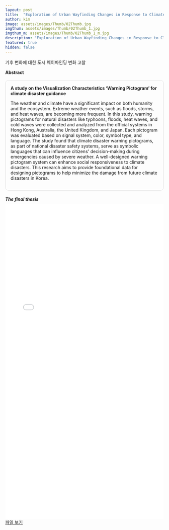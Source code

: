 ```yaml
---
layout: post
title:  "Exploration of Urban Wayfinding Changes in Response to Climate Change"
author: kim
image: assets/images/Thumb/02Thumb.jpg
imgthum: assets/images/Thumb/02Thumb_1.jpg
imgthum_m: assets/images/Thumb/02Thumb_1_m.jpg
description: "Exploration of Urban Wayfinding Changes in Response to Climate Change"
featured: true
hidden: false
---
```



기후 변화에 대한 도시 웨이파인딩 변화 고찰

<div class="row justify-content-between" style="">
    <div class="top_title">
        <b>Abstract</b>
    </div>
    <div class="col-md-12">
        <div style="margin-bottom:1rem;">
            <div style="border:1px solid #ddd; padding:1rem;margin:1rem 0;border-radius:10px;">
                <b>A study on the Visualization Characteristics ‘Warning Pictogram’ for climate disaster guidance</b>
                <p>The weather and climate have a significant impact on both humanity and the ecosystem. Extreme weather events, such as floods, storms, and heat waves, are becoming more frequent. In this study, warning pictograms for natural disasters like typhoons, floods, heat waves, and cold waves were collected and analyzed from the official systems in Hong Kong, Australia, the United Kingdom, and Japan. Each pictogram was evaluated based on signal system, color, symbol type, and language. The study found that climate disaster warning pictograms, as part of national disaster safety systems, serve as symbolic languages that can influence citizens' decision-making during emergencies caused by severe weather. A well-designed warning pictogram system can enhance social responsiveness to climate disasters. This research aims to provide foundational data for designing pictograms to help minimize the damage from future climate disasters in Korea.</p>
            </div>
        </div>
        <div>
            <div class="thesis_box">
                <h5 style="margin-bottom:0.5rem;">The final thesis</h5>
                <iframe src="/InfoViz-Lab/pdf_file/Warning Pictogram.pdf" title="example" width="100%" height="1000" frameborder="0"></iframe>
            </div>
            <a href="/InfoViz-Lab/pdf_file/Warning Pictogram.pdf" target="_blank">파일 보기</a>
        </div>
    </div>
</div>

